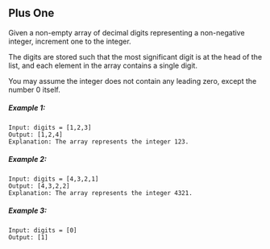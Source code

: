 ## Plus One
Given a non-empty array of decimal digits representing a non-negative integer, increment one to the integer.

The digits are stored such that the most significant digit is at the head of the list, and each element in the array contains a single digit.

You may assume the integer does not contain any leading zero, except the number 0 itself.

##### Example 1:
```
Input: digits = [1,2,3]
Output: [1,2,4]
Explanation: The array represents the integer 123.
```

##### Example 2:
```
Input: digits = [4,3,2,1]
Output: [4,3,2,2]
Explanation: The array represents the integer 4321.
```

##### Example 3:
```
Input: digits = [0]
Output: [1]
```